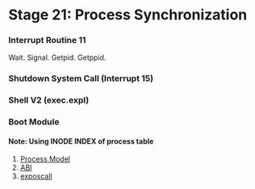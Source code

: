 # Stage 21: Process Synchronization

### Interrupt Routine 11
Wait. Signal. Getpid. Getppid.

### Shutdown System Call (Interrupt 15)

### Shell V2 (exec.expl)

### Boot Module

#### Note: Using INODE INDEX of process table


1. [Process Model](https://exposnitc.github.io/os_spec-files/processmodel.html)
2. [ABI](https://exposnitc.github.io/abi.html)
3. [exposcall](https://exposnitc.github.io/os_spec-files/dynamicmemoryroutines.html)